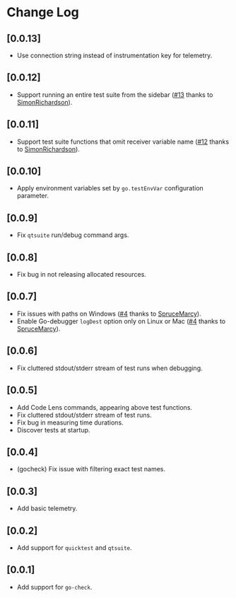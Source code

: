 # Change Log

## [0.0.13]

- Use connection string instead of instrumentation key for telemetry.

## [0.0.12]

- Support running an entire test suite from the sidebar ([#13](https://github.com/babakks/vscode-go-test-suite/issues/13) thanks to [SimonRichardson](https://github.com/SimonRichardson)).

## [0.0.11]

- Support test suite functions that omit receiver variable name ([#12](https://github.com/babakks/vscode-go-test-suite/issues/12) thanks to [SimonRichardson](https://github.com/SimonRichardson)).

## [0.0.10]

- Apply environment variables set by `go.testEnvVar` configuration parameter.

## [0.0.9]

- Fix `qtsuite` run/debug command args.

## [0.0.8]

- Fix bug in not releasing allocated resources.

## [0.0.7]

- Fix issues with paths on Windows ([#4](https://github.com/babakks/vscode-go-test-suite/issues/4) thanks to [SpruceMarcy](https://github.com/SpruceMarcy)).
- Enable Go-debugger `logDest` option only on Linux or Mac ([#4](https://github.com/babakks/vscode-go-test-suite/issues/4) thanks to [SpruceMarcy](https://github.com/SpruceMarcy)).

## [0.0.6]

- Fix cluttered stdout/stderr stream of test runs when debugging.

## [0.0.5]

- Add Code Lens commands, appearing above test functions.
- Fix cluttered stdout/stderr stream of test runs.
- Fix bug in measuring time durations.
- Discover tests at startup.

## [0.0.4]

- (gocheck) Fix issue with filtering exact test names.

## [0.0.3]

- Add basic telemetry.

## [0.0.2]

- Add support for `quicktest` and `qtsuite`.

## [0.0.1]

- Add support for `go-check`.